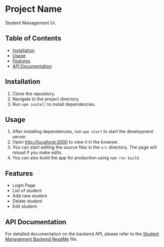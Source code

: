 # Project Name

Student Management UI.

## Table of Contents

- [Installation](#installation)
- [Usage](#usage)
- [Features](#features)
- [API Documentation](#api-documentation)

## Installation

1. Clone the repository.
2. Navigate to the project directory.
3. Run `npm install` to install dependencies.

## Usage

1. After installing dependencies, run `npm start` to start the development server.
2. Open [http://localhost:3000](http://localhost:3000) to view it in the browser.
3. You can start editing the source files in the `src` directory. The page will reload if you make edits.
4. You can also build the app for production using `npm run build`.

## Features

- Login Page
- List of student
- Add new student
- Delete student
- Edit student


## API Documentation

For detailed documentation on the backend API, please refer to the [Student Management Backend ReadMe](https://github.com/abdulwhd964/Student-Management-System-Tim/blob/main/README.md) file.